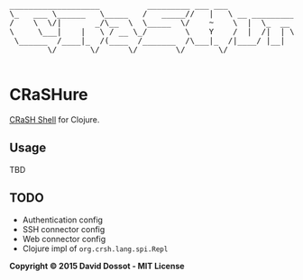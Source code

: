 <pre>

___________________          _________ ___ ___                       
\_   ___ \______   \_____   /   _____//   |   \ __ _________   ____  
/    \  \/|       _/\__  \  \_____  \/    ~    \  |  \_  __ \_/ __ \ 
\     \___|    |   \ / __ \_/        \    Y    /  |  /|  | \/\  ___/ 
 \______  /____|_  /(____  /_______  /\___|_  /|____/ |__|    \___  >
        \/       \/      \/        \/       \/                    \/ 

</pre>

# CRaSHure

[CRaSH Shell](http://www.crashub.org/) for Clojure.

## Usage

TBD

## TODO

- Authentication config
- SSH connector config
- Web connector config
- Clojure impl of `org.crsh.lang.spi.Repl`

**Copyright © 2015 David Dossot - MIT License**
